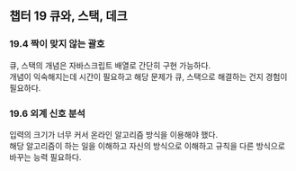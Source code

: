 ## 챕터 19 큐와, 스택, 데크

### 19.4 짝이 맞지 않는 괄호

큐, 스택의 개념은 자바스크립트 배열로 간단히 구현 가능하다.<br>
개념이 익숙해지는데 시간이 필요하고 해당 문제가 큐, 스택으로 해결하는 건지 경험이 필요하다.

### 19.6 외계 신호 분석

입력의 크기가 너무 커서 온라인 알고리즘 방식을 이용해야 했다.<br>
해당 알고리즘이 하는 일을 이해하고 자신의 방식으로 이해하고 규칙을 다른 방식으로 바꾸는 능력 필요하다.<br>
